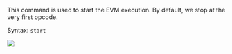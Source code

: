 This command is used to start the EVM execution. By default, we stop at the very first opcode.

Syntax: `start` 

![](../../imgs/start.png)